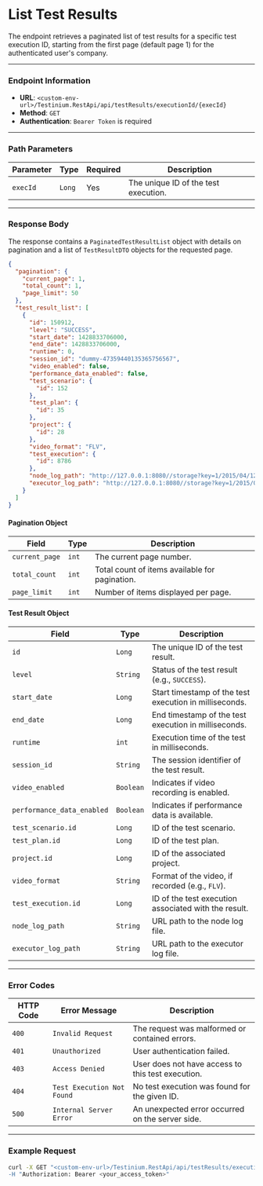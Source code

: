 # List Test Results

The endpoint retrieves a paginated list of test results for a specific test execution ID, starting from the first page (default page 1) for the authenticated user's company.

***

### Endpoint Information

* **URL**: `<custom-env-url>/Testinium.RestApi/api/testResults/executionId/{execId}`
* **Method**: `GET`
* **Authentication**: `Bearer Token` is required

***

### Path Parameters

| Parameter | Type   | Required | Description                          |
| --------- | ------ | -------- | ------------------------------------ |
| `execId`  | `Long` | Yes      | The unique ID of the test execution. |

***

### Response Body

The response contains a `PaginatedTestResultList` object with details on pagination and a list of `TestResultDTO` objects for the requested page.

```json
{
  "pagination": {
    "current_page": 1,
    "total_count": 1,
    "page_limit": 50
  },
  "test_result_list": [
    {
      "id": 150912,
      "level": "SUCCESS",
      "start_date": 1428833706000,
      "end_date": 1428833706000,
      "runtime": 0,
      "session_id": "dummy-47359440135365756567",
      "video_enabled": false,
      "performance_data_enabled": false,
      "test_scenario": {
        "id": 152
      },
      "test_plan": {
        "id": 35
      },
      "project": {
        "id": 28
      },
      "video_format": "FLV",
      "test_execution": {
        "id": 8786
      },
      "node_log_path": "http://127.0.0.1:8080//storage?key=1/2015/04/12/dummy-47359440135365756567/node.log",
      "executor_log_path": "http://127.0.0.1:8080//storage?key=1/2015/04/12/dummy-47359440135365756567/testResult.log"
    }
  ]
}
```

#### Pagination Object

| Field          | Type  | Description                                    |
| -------------- | ----- | ---------------------------------------------- |
| `current_page` | `int` | The current page number.                       |
| `total_count`  | `int` | Total count of items available for pagination. |
| `page_limit`   | `int` | Number of items displayed per page.            |

#### Test Result Object

| Field                      | Type      | Description                                            |
| -------------------------- | --------- | ------------------------------------------------------ |
| `id`                       | `Long`    | The unique ID of the test result.                      |
| `level`                    | `String`  | Status of the test result (e.g., `SUCCESS`).           |
| `start_date`               | `Long`    | Start timestamp of the test execution in milliseconds. |
| `end_date`                 | `Long`    | End timestamp of the test execution in milliseconds.   |
| `runtime`                  | `int`     | Execution time of the test in milliseconds.            |
| `session_id`               | `String`  | The session identifier of the test result.             |
| `video_enabled`            | `Boolean` | Indicates if video recording is enabled.               |
| `performance_data_enabled` | `Boolean` | Indicates if performance data is available.            |
| `test_scenario.id`         | `Long`    | ID of the test scenario.                               |
| `test_plan.id`             | `Long`    | ID of the test plan.                                   |
| `project.id`               | `Long`    | ID of the associated project.                          |
| `video_format`             | `String`  | Format of the video, if recorded (e.g., `FLV`).        |
| `test_execution.id`        | `Long`    | ID of the test execution associated with the result.   |
| `node_log_path`            | `String`  | URL path to the node log file.                         |
| `executor_log_path`        | `String`  | URL path to the executor log file.                     |

***

### Error Codes

| HTTP Code | Error Message              | Description                                       |
| --------- | -------------------------- | ------------------------------------------------- |
| `400`     | `Invalid Request`          | The request was malformed or contained errors.    |
| `401`     | `Unauthorized`             | User authentication failed.                       |
| `403`     | `Access Denied`            | User does not have access to this test execution. |
| `404`     | `Test Execution Not Found` | No test execution was found for the given ID.     |
| `500`     | `Internal Server Error`    | An unexpected error occurred on the server side.  |

***

### Example Request

```bash
curl -X GET "<custom-env-url>/Testinium.RestApi/api/testResults/executionId/{execId} \
-H "Authorization: Bearer <your_access_token>"
```
